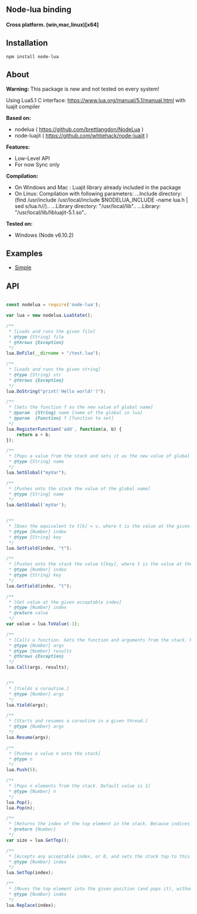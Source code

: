 ## Node-lua binding
#### Cross platform.  (win,mac,linux)[x64]

## Installation

`npm install node-lua`

## About

**Warning:** This package is new and not tested on every system!

Using Lua5.1 C interface: https://www.lua.org/manual/5.1/manual.html with luajit compiler

**Based on:**
 - nodelua ( https://github.com/brettlangdon/NodeLua )
 - node-luajit ( https://github.com/whtiehack/node-luajit )


**Features:**
- Low-Level API
- For now Sync only

**Compilation:**
- On Windows and Mac : Luajit library already included in the package
- On Linux: Compilation with following parameters:
...Include directory: (find /usr/include /usr/local/include $NODELUA_INCLUDE -name lua.h | sed s/lua.h//)..
...Library directory: "/usr/local/lib"..
...Library: "/usr/local/lib/libluajit-5.1.so"..

**Tested on:**
 - Windows (Node v6.10.2)


## Examples

- [Simple](https://github.com/Medaeus245/node-lua/blob/master/examples/simple/simple.js)

## API


```javascript

const nodelua = require('node-lua');

var lua = new nodelua.LuaState();

/**
 * [Loads and runs the given file]
 * @type {String} file
 * @throws {Exception}
 */
lua.DoFile(__dirname + "/test.lua");

/**
 * [Loads and runs the given string]
 * @type {String} str
 * @throws {Exception}
 */
lua.DoString("print('Hello world!')");

/**
 * [Sets the function f as the new value of global name]
 * @param  {String} name [name of the global in lua]
 * @param  {Function} f [function to set]
 */
lua.RegisterFunction('add', function(a, b) {
	return a + b;
});

/**
 * [Pops a value from the stack and sets it as the new value of global name]
 * @type {String} name
 */
lua.SetGlobal("myVar");

/**
 * [Pushes onto the stack the value of the global name]
 * @type {String} name
 */
lua.GetGlobal('myVar');


/**
 * [Does the equivalent to t[k] = v, where t is the value at the given valid index and v is the value at the top of the stack. This function pops the value from the stack.]
 * @type {Number} index
 * @type {String} key
 */
lua.SetField(index, "t");

/**
 * [Pushes onto the stack the value t[key], where t is the value at the given valid index.]
 * @type {Number} index
 * @type {String} key
 */
lua.GetField(index, "t");

/**
 * [Get value at the given acceptable index]
 * @type {Number} index
 * @return value
 */
var value = lua.ToValue(-1);

/**
 * [Calls a function. Gets the function and arguments from the stack. Pushes the results onto the stack. See https://www.lua.org/manual/5.1/manual.html#pdf-pcall for more information]
 * @type {Number} args
 * @type {Number} results
 * @throws {Exception}
 */
lua.Call(args, results);


/**
 * [Yields a coroutine.]
 * @type {Number} args
 */
lua.Yield(args);

/**
 * [Starts and resumes a coroutine in a given thread.]
 * @type {Number} args
 */
lua.Resume(args);

/**
 * [Pushes a value n onto the stack]
 * @type n
 */
lua.Push(5);

/**
 * [Pops n elements from the stack. Default value is 1]
 * @type {Number} n
 */
lua.Pop();
lua.Pop(n);

/**
 * [Returns the index of the top element in the stack. Because indices start at 1, this result is equal to the number of elements in the stack (and so 0 means an empty stack)]
 * @return {Number}
 */
var size = lua.GetTop();

/**
 * [Accepts any acceptable index, or 0, and sets the stack top to this index. If the new top is larger than the old one, then the new elements are filled with nil. If index is 0, then all stack elements are removed]
 * @type {Number} index
 */
lua.SetTop(index);

/**
 * [Moves the top element into the given position (and pops it), without shifting any element (therefore replacing the value at the given position)]
 * @type {Number} index
 */
lua.Replace(index);


```

